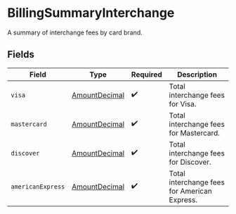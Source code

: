 # BillingSummaryInterchange

A summary of interchange fees by card brand.


## Fields

| Field                                                     | Type                                                      | Required                                                  | Description                                               |
| --------------------------------------------------------- | --------------------------------------------------------- | --------------------------------------------------------- | --------------------------------------------------------- |
| `visa`                                                    | [AmountDecimal](../../models/components/AmountDecimal.md) | :heavy_check_mark:                                        | Total interchange fees for Visa.                          |
| `mastercard`                                              | [AmountDecimal](../../models/components/AmountDecimal.md) | :heavy_check_mark:                                        | Total interchange fees for Mastercard.                    |
| `discover`                                                | [AmountDecimal](../../models/components/AmountDecimal.md) | :heavy_check_mark:                                        | Total interchange fees for Discover.                      |
| `americanExpress`                                         | [AmountDecimal](../../models/components/AmountDecimal.md) | :heavy_check_mark:                                        | Total interchange fees for American Express.              |
